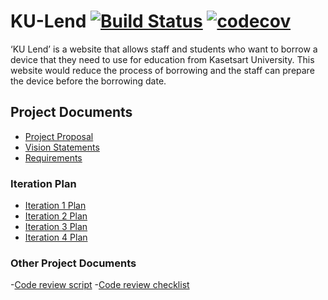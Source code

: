 # KU-Lend [![Build Status](https://app.travis-ci.com/ChanunyaO/KU-Lend.svg?branch=main)](https://app.travis-ci.com/ChanunyaO/KU-Lend) [![codecov](https://codecov.io/gh/ChanunyaO/KU-Lend/branch/main/graph/badge.svg?token=D2QMNSGSLR)](https://codecov.io/gh/ChanunyaO/KU-Lend)    
‘KU Lend’ is a website that allows staff and students who want to borrow a device that they need to use for education from  Kasetsart University. 
This website would reduce the process of borrowing and the staff can prepare the device before the borrowing date.

## Project Documents
- [Project Proposal](https://docs.google.com/document/d/18DNwVxQcKQvN0N8rRKgnOtL1MDYuPid4YDb4Yc0R-DY/edit?usp=sharing)
- [Vision Statements](https://github.com/ChanunyaO/KU-Lend/wiki/Vision-Statement)
- [Requirements](https://github.com/ChanunyaO/KU-Lend/wiki/Requirements)

### Iteration Plan
- [Iteration 1 Plan](https://github.com/ChanunyaO/KU-Lend/wiki/Iteration-1-Plan)       
- [Iteration 2 Plan](https://github.com/ChanunyaO/KU-Lend/wiki/Iteration-2-Plan)   
- [Iteration 3 Plan](https://github.com/ChanunyaO/KU-Lend/wiki/Iteration-3-Plan)     
- [Iteration 4 Plan](https://github.com/ChanunyaO/KU-Lend/wiki/Iteration-4-Plan)   

### Other Project Documents
-[Code review script](https://github.com/ChanunyaO/KU-Lend/wiki/Code-Review-Script) 
-[Code review checklist](https://github.com/ChanunyaO/KU-Lend/wiki/Checklist)
